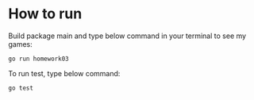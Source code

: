 # How to run 

Build package main and type below command in your terminal to see my games: 

```
go run homework03
```

To run test, type below command:

```
go test
```
